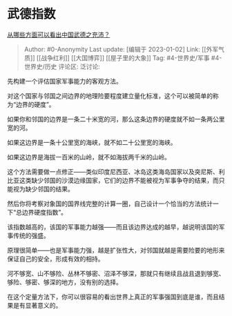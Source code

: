 # 武德指数
[从哪些方面可以看出中国武德之充沛？](https://www.zhihu.com/question/434129722/answer/2825581031)

> Author: #0-Anonymity
> Last update: [编辑于 2023-01-02]
> Link: [[外军气质]] [[战争红利]] [[大国博弈]] [[屋子里的大象]]
> Tag: #4-世界史/军事 #4-世界史/历史
> 评论区:
> 泛讨论:

先构建一个评估国家军事能力的客观方法。

对这个国家与邻国之间边界的地理险要程度建立量化标准，这个可以被简单的称为“边界的硬度”。

如果你和邻国的边界是一条二十米宽的河，那么这条边界的硬度就不如一条两公里宽的河。

如果这边界是一条十公里宽的海峡，就不如二十公里宽的海峡。

如果这边界是海拔一百米的山岭，就不如海拔两千米的山岭。

这个方法需要做一点修正——类似印度尼西亚、冰岛这类海岛国家以及突尼斯、利比亚这类缺少邻国的沙漠边缘国家，它们的边界不能被视为军事争夺的结果，而只能视为缺少邻国的结果。

然后你将考察对象国的国界线完整的计算一圈，自己设计一个恰当的方法统计一下“总边界硬度指数”。

该指数越高的，该国的军事能力越强——而且该边界达成的越早，越说明该国的军事传统的强盛。

原理很简单——也是军事能力强，越是扩张性大，对邻国就越是需要险要的地形来保证自己的安全，形成有效的相持。

河不够宽、山不够险、丛林不够密、沼泽不够深，那就只有继续且战且退到够宽、够险、够密、够深的地方，没有别的选择。

在这个定量方法下，你可以很容易的看出世界上真正的军事强国到底是谁，而且结果是有显著意义的。
